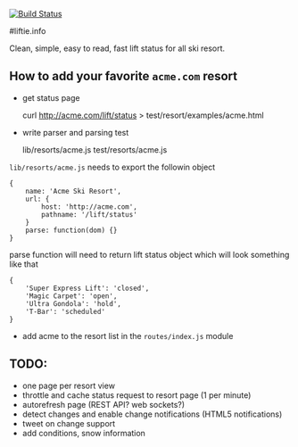 [![Build Status](https://secure.travis-ci.org/code42day/liftie.png)](http://travis-ci.org/code42day/liftie)

#liftie.info

Clean, simple, easy to read, fast lift status for all ski resort.

## How to add your favorite  ```acme.com``` resort

- get status page

    curl http://acme.com/lift/status > test/resort/examples/acme.html

- write parser and parsing test

    lib/resorts/acme.js
    test/resorts/acme.js

```lib/resorts/acme.js``` needs to export the followin object

    {
    	name: 'Acme Ski Resort',
    	url: {
    		host: 'http://acme.com',
    		pathname: '/lift/status'
    	}
    	parse: function(dom) {}
    }

parse function will need to return lift status object which will look something like that

    {
    	'Super Express Lift': 'closed',
    	'Magic Carpet': 'open',
    	'Ultra Gondola': 'hold',
    	'T-Bar': 'scheduled'
    }

- add acme to the resort list in the ```routes/index.js``` module

## TODO:

- one page per resort view
- throttle and cache status request to resort page (1 per minute)
- autorefresh page (REST API? web sockets?)
- detect changes and enable change notifications (HTML5 notifications)
- tweet on change support
- add conditions, snow information